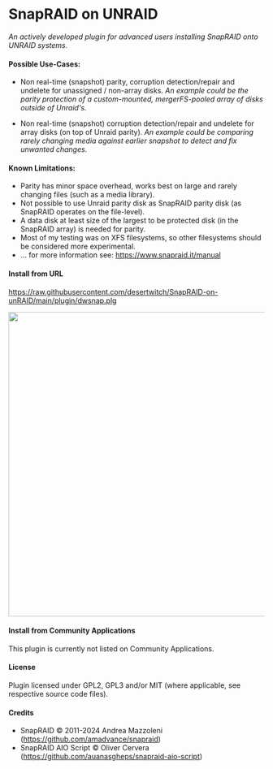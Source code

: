 SnapRAID on UNRAID
================
_An actively developed plugin for advanced users installing SnapRAID onto UNRAID systems._

#### Possible Use-Cases:

- Non real-time (snapshot) parity, corruption detection/repair and undelete for unassigned / non-array disks.
_An example could be the parity protection of a custom-mounted, mergerFS-pooled array of disks outside of Unraid's._

- Non real-time (snapshot) corruption detection/repair and undelete for array disks (on top of Unraid parity).
_An example could be comparing rarely changing media against earlier snapshot to detect and fix unwanted changes._


#### Known Limitations:

- Parity has minor space overhead, works best on large and rarely changing files (such as a media library).
- Not possible to use Unraid parity disk as SnapRAID parity disk (as SnapRAID operates on the file-level).
- A data disk at least size of the largest to be protected disk (in the SnapRAID array) is needed for parity.
- Most of my testing was on XFS filesystems, so other filesystems should be considered more experimental.
- ... for more information see: https://www.snapraid.it/manual

#### Install from URL
https://raw.githubusercontent.com/desertwitch/SnapRAID-on-unRAID/main/plugin/dwsnap.plg

<img src="https://github.com/desertwitch/SnapRAID-on-unRAID/assets/24509509/d39a9014-5290-411c-bccf-3f90e6b18423" width="600px">

#### Install from Community Applications
This plugin is currently not listed on Community Applications.

#### License
Plugin licensed under GPL2, GPL3 and/or MIT (where applicable, see respective source code files).

#### Credits
- SnapRAID © 2011-2024 Andrea Mazzoleni (https://github.com/amadvance/snapraid)
- SnapRAID AIO Script © Oliver Cervera (https://github.com/auanasgheps/snapraid-aio-script)

